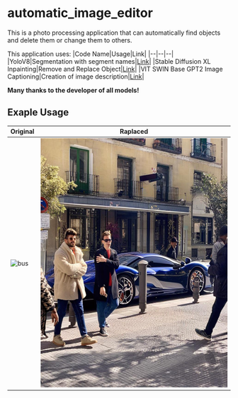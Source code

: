 # automatic_image_editor
This is a photo processing application that can automatically find objects and delete them or change them to others.

This application uses:
|Code Name|Usage|Link|
|--|--|--|
|YoloV8|Segmentation with segment names|[Link](https://github.com/ultralytics/ultralytics)|
|Stable Diffusion XL Inpainting|Remove and Replace Object|[Link](https://huggingface.co/diffusers/stable-diffusion-xl-1.0-inpainting-0.1)|
|VIT SWIN Base GPT2 Image Captioning|Сreation of image description|[Link](https://huggingface.co/Abdou/vit-swin-base-224-gpt2-image-captioning)|

**Many thanks to the developer of all models!**

## Exaple Usage

|Original|Raplaced|
|--|--|
|![bus](https://github.com/ultralytics/ultralytics/blob/main/ultralytics/assets/bus.jpg)|![bus](ex/sportcar.jpg)|
